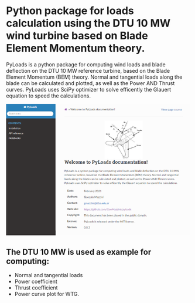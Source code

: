 # Python package for loads calculation using the DTU 10 MW wind turbine based on Blade Element Momentum theory. 


PyLoads is a python package for computing wind loads and blade deflection on the DTU 10 MW reference turbine, based on the Blade Element Momentum (BEM) theory. Normal and tangential loads along the blade can be calculated and plotted, as well as the Power AND Thrust curves. PyLoads uses SciPy optimizer to solve efficently the Glauert equation to speed the calculations.

![alt text](docs/notebooks/PyLoadsSCREEN.png)


## The DTU 10 MW is used as example for computing:
- Normal and tangential loads
- Power coefficient
- Thrust coefficient
- Power curve plot for WTG.


